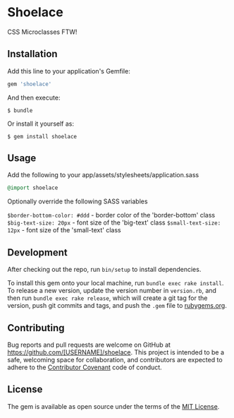 # Shoelace

CSS Microclasses FTW!

## Installation

Add this line to your application's Gemfile:

```ruby
gem 'shoelace'
```

And then execute:

    $ bundle

Or install it yourself as:

    $ gem install shoelace

## Usage

Add the following to your app/assets/stylesheets/application.sass

```ruby
@import shoelace
```

Optionally override the following SASS variables

`$border-bottom-color: #ddd` - border color of the 'border-bottom' class
`$big-text-size: 20px` - font size of the 'big-text' class
`$small-text-size: 12px` - font size of the 'small-text' class

## Development

After checking out the repo, run `bin/setup` to install dependencies.

To install this gem onto your local machine, run `bundle exec rake install`. To release a new version, update the version number in `version.rb`, and then run `bundle exec rake release`, which will create a git tag for the version, push git commits and tags, and push the `.gem` file to [rubygems.org](https://rubygems.org).

## Contributing

Bug reports and pull requests are welcome on GitHub at https://github.com/[USERNAME]/shoelace. This project is intended to be a safe, welcoming space for collaboration, and contributors are expected to adhere to the [Contributor Covenant](http://contributor-covenant.org) code of conduct.


## License

The gem is available as open source under the terms of the [MIT License](http://opensource.org/licenses/MIT).

